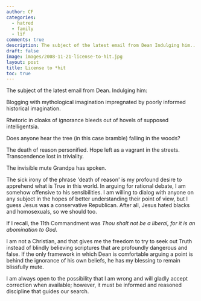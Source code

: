 ```yaml
---
author: CF
categories:
  - hatred
  - family
  - lïf
comments: true
description: The subject of the latest email from Dean Indulging him...
draft: false
image: images/2008-11-21-license-to-hit.jpg
layout: post
title: License to *hit
toc: true
---
```

    
The subject of the latest email from Dean. Indulging him:    
    
Blogging with mythological imagination impregnated by poorly informed historical imagination.    
    
Rhetoric in cloaks of ignorance bleeds out of hovels of supposed intelligentsia.    
    
Does anyone hear the tree (in this case bramble) falling in the woods?    
    
The death of reason personified. Hope left as a vagrant in the streets. Transcendence lost in triviality.    
    
The invisible mute Grandpa has spoken.    
    
The sick irony of the phrase 'death of reason' is my profound desire to apprehend what is True in this world. In arguing for rational debate, I am somehow offensive to his sensibilities. I am willing to dialog with anyone on any subject in the hopes of better understanding their point of view, but I guess Jesus was a conservative Republican. After all, Jesus hated blacks and homosexuals, so we should too.    
    
If I recall, the 11th Commandment was _Thou shalt not be a liberal, for it is an abomination to God_.    
    
I am not a Christian, and that gives me the freedom to try to seek out Truth instead of blindly believing scriptures that are profoundly dangerous and false. If the only framework in which Dean is comfortable arguing a point is behind the ignorance of his own beliefs, he has my blessing to remain blissfully mute.    
    
I am always open to the possibility that I am wrong and will gladly accept correction when available; however, it must be informed and reasoned discipline that guides our search.    
